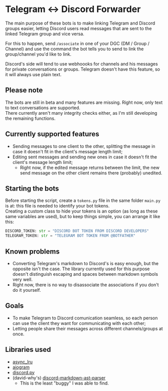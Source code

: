 # Telegram <-> Discord Forwarder

The main purpose of these bots is to make linking Telegram and Discord groups easier, letting Discord users read messages that are sent to the linked Telegram group and vice versa.

For this to happen, send `/associate` in one of your DGC (DM / Group / Channel) and use the command the bot tells you to send to link the group/channel you'd like to link.

Discord's side will tend to use webhoooks for channels and his messages for private conversations or groups. Telegram doesn't have this feature, so it will always use plain text.

## Please note

The bots are still in beta and many features are missing. Right now, only text to text conversations are supported.  
There currently aren't many integrity checks either, as I'm still developing the remaining functions.

## Currently supported features

- Sending messages to one client to the other, splitting the message in case it doesn't fit in the client's message length limit;
- Editing sent messages and sending new ones in case it doesn't fit the client's message length limit;
    - Right now, if the edited message returns between the limit, the new send message on the other client remains there (probably) unedited.

## Starting the bots

Before starting the script, create a `tokens.py` file in the same folder `main.py` is at: this file is needed to identify your bot tokens.   
Creating a custom class to hide your tokens is an option (as long as these same variables are used), but to keep things simple, you can arrange it like this:

```python
DISCORD_TOKEN: str = "DISCORD BOT TOKEN FROM DISCORD DEVELOPERS"
TELEGRAM_TOKEN: str = "TELEGRAM BOT TOKEN FROM @BOTFATHER"
```

## Known problems

- Converting Telegram's markdown to Discord's is easy enough, but the opposite isn't the case. The library currently used for this purpose doesn't distinguish escaping and spaces between markdown symbols very well.
- Right now, there is no way to disassociate the associations if you don't do it yourself.

## Goals

- To make Telegram to Discord comunication seamless, so each person can use the client they want for communicating with each other;
- Letting people share their messages across different channels/groups at once.

## Libraries used

- [async_lru][al]
- [aiogram][ag]
- [discord.py][dp]
- (david-why's) [discord-markdown-ast-parser][dmap]
    - This is the least "buggy" I was able to find.

[al]: https://github.com/aio-libs/async-lru
[ag]: https://github.com/aiogram/aiogram
[dp]: https://github.com/Rapptz/discord.py
[dmap]: https://github.com/david-why/discord-markdown-ast-parser